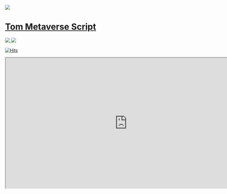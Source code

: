 <a href="https://tomntoms.com/main/main.html"><img src="https://capsule-render.vercel.app/api?type=slice&color=auto&height=300&section=header&text=Tom%20N%20Toms&fontSize=90"/>

# Tom Metaverse Script

<img src="https://img.shields.io/badge/Unity-000000?style=for-the-badge&logo=Unity&logoColor=white"> <img src="https://img.shields.io/badge/C Sharp-239120?style=for-the-badge&logo=C Sharp&logoColor=white">

[![Hits](https://hits.seeyoufarm.com/api/count/incr/badge.svg?url=https%3A%2F%2Fgithub.com%2Fyun83%2FTomMetaverseScript&count_bg=%23C83D3D&title_bg=%23B8C3E7&icon=&icon_color=%23E7E7E7&title=hits&edge_flat=false)](https://hits.seeyoufarm.com)

<iframe src ="https://drive.google.com/drive/u/0/folders/1GkJkQgKj3g1ECniQEirVwqyjrqT0xUuh" width="800" height = "430"> </iframe>